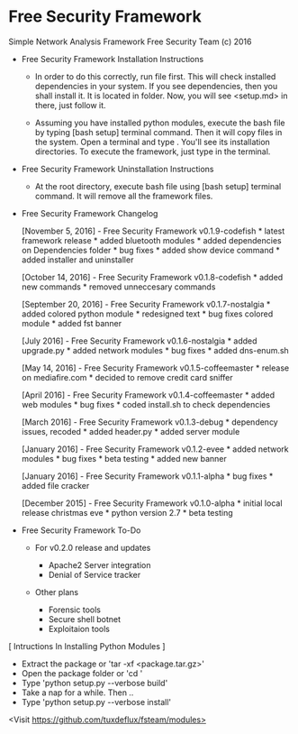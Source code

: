 # Free Security Framework
Simple Network Analysis Framework 
Free Security Team (c) 2016

 * Free Security Framework Installation Instructions

	- In order to do this correctly, run <check> file first.
	  This will check installed dependencies in your system.
	  If you see <uninstalled> dependencies, then you shall
	  install it. It is located in <dependencies> folder.
	  Now, you will see <setup.md> in there, just follow it.

	- Assuming you have installed python modules, execute the
	  <setup> bash file by typing [bash setup] terminal command.
	  Then it will copy files in the system. Open a terminal
	  and type <whereis fsteam>. You'll see its installation
	  directories. To execute the framework,  just type
	  <bash fsteam> in the terminal.

 * Free Security Framework Uninstallation Instructions

	- At the root directory, execute <setup> bash file
	  using [bash setup] terminal command. It will remove all
	  the framework files.


 * Free Security Framework Changelog

    [November 5, 2016] - Free Security Framework v0.1.9-codefish
       * latest framework release
       * added bluetooth modules
       * added dependencies on Dependencies folder
       * bug fixes
       * added show device command
       * added installer and uninstaller

    [October 14, 2016] - Free Security Framework v0.1.8-codefish
       * added new commands
       * removed unneccesary commands

    [September 20, 2016] - Free Security Framework v0.1.7-nostalgia
       * added colored python module
       * redesigned text
       * bug fixes colored module
       * added fst banner

    [July 2016] - Free Security Framework v0.1.6-nostalgia
       * added upgrade.py
       * added network modules
       * bug fixes
       * added dns-enum.sh

    [May 14, 2016] - Free Security Framework v0.1.5-coffeemaster
       * release on mediafire.com
       * decided to remove credit card sniffer

    [April 2016] - Free Security Framework v0.1.4-coffeemaster
       * added web modules
       * bug fixes
       * coded install.sh to check dependencies

    [March 2016] - Free Security Framework v0.1.3-debug
       * dependency issues, recoded
       * added header.py
       * added server module

    [January 2016]  - Free Security Framework v0.1.2-evee
       * added network modules
       * bug fixes
       * beta testing
       * added new banner

    [January 2016]  - Free Security Framework v0.1.1-alpha
       * bug fixes
       * added file cracker

    [December 2015] - Free Security Framework v0.1.0-alpha
       * initial local release christmas eve
       * python version 2.7
       * beta testing


 * Free Security Framework To-Do
   
   * For v0.2.0 release and updates
      -  Apache2 Server integration
      -  Denial of Service tracker

    * Other plans
      -  Forensic tools
      -  Secure shell botnet
      -  Exploitaion tools

  [ Intructions In Installing Python Modules ]

  * Extract the package or 'tar -xf <package.tar.gz>'
  * Open the package folder or 'cd <packagefolder>'
  * Type 'python setup.py --verbose build'
  * Take a nap for a while. Then ..
  * Type 'python setup.py --verbose install'

  <Visit https://github.com/tuxdeflux/fsteam/modules>




